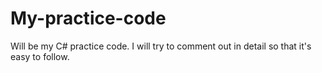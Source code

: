 # My-practice-code
Will be my C# practice code.
I will try to comment out in detail so that it's easy to follow.

